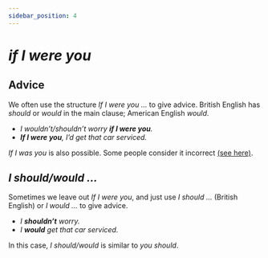 ```yaml
---
sidebar_position: 4
---
```


# *if I were you*

## Advice

We often use the structure *If I were you …* to give advice. British English has *should* or *would* in the main clause; American English *would*.

- *I wouldn’t/shouldn’t worry **if I were you**.*
- ***If I were you**, I’d get that car serviced.*

*If I was you* is also possible. Some people consider it incorrect [(see here)](./special-structures-with-past-tenses-and-would#if-i-were-etc).

## *I should/would …*

Sometimes we leave out *If I were you*, and just use *I should …* (British English) or *I would …* to give advice.

- *I **shouldn’t** worry.*
- *I **would** get that car serviced.*

In this case, *I should/would* is similar to *you should*.
